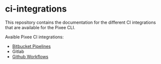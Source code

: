 # ci-integrations
This repository contains the documentation for the different CI integrations that are available for the Pixee CLI.


Avaible Pixee CI integrations:

- [Bitbucket Pipelines](https://github.com/pixee/pixee-cli/blob/main/ci/bitbucket/README.md)
- Gitlab
- [Github Workflows](docs/github.md)

